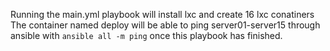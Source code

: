 Running the main.yml playbook will install lxc and create 16 lxc conatiners
The container named deploy will be able to ping server01-server15 through ansible
with `ansible all -m ping` once this playbook has finished.
